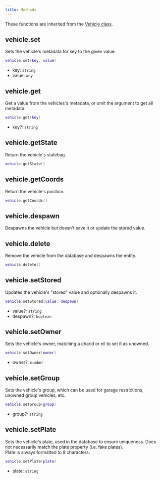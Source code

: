 ```yaml
---
title: Methods
---
```


These functions are inherited from the [Vehicle class](../Server/).

## vehicle.set

Sets the vehicle's metadata for key to the given value.

```lua
vehicle.set(key, value)
```

- key: `string`
- value: `any`

## vehicle.get

Get a value from the vehicles's metadata, or omit the argument to get all metadata.

```lua
vehicle.get(key)
```

- key?: `string`

## vehicle.getState

Return the vehicle's statebag.

```lua
vehicle.getState()
```

## vehicle.getCoords

Return the vehicle's position.

```lua
vehicle.getCoords()
```

## vehicle.despawn

Despawns the vehicle but doesn't save it or update the stored value.

## vehicle.delete

Remove the vehicle from the database and despawns the entity.

```lua
vehicle.delete()
```

## vehicle.setStored

Updates the vehicle's "stored" value and optionally despawns it.

```lua
vehicle.setStored(value, despawn)
```

- value?: `string`
- despawn?: `boolean`

## vehicle.setOwner

Sets the vehicle's owner, matching a charid or nil to set it as unowned.

```lua
vehicle.setOwner(owner)
```

- owner?: `number`

## vehicle.setGroup

Sets the vehicle's group, which can be used for garage restrictions, unowned group vehicles, etc.

```lua
vehicle.setGroup(group)
```

- group?: `string`

## vehicle.setPlate

Sets the vehicle's plate, used in the database to ensure uniqueness. Does not necessarily match the plate property (i.e. fake plates).  
Plate is always formatted to 8 characters.

```lua
vehicle.setPlate(plate)
```

- plate: `string`
